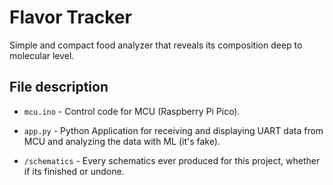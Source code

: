 # Flavor Tracker

Simple and compact food analyzer that reveals its composition deep to molecular level.

## File description 

- `mcu.ino` - Control code for MCU (Raspberry Pi Pico).

- `app.py` - Python Application for receiving and displaying UART data from MCU and analyzing the data with ML (it's fake).

- `/schematics` - Every schematics ever produced for this project, whether if its finished or undone.